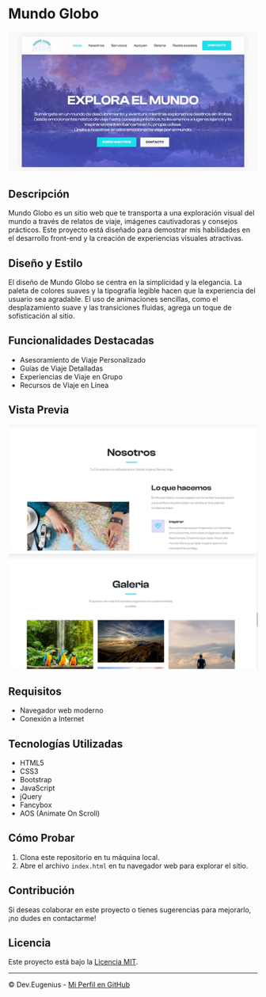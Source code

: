 # Mundo Globo

![Mundo Globo](gif.gif)

## Descripción
Mundo Globo es un sitio web que te transporta a una exploración visual del mundo a través de relatos de viaje, imágenes cautivadoras y consejos prácticos. 
Este proyecto está diseñado para demostrar mis habilidades en el desarrollo front-end y la creación de experiencias visuales atractivas.

## Diseño y Estilo
El diseño de Mundo Globo se centra en la simplicidad y la elegancia. La paleta de colores suaves y la tipografía legible hacen que la experiencia del usuario sea agradable. 
El uso de animaciones sencillas, como el desplazamiento suave y las transiciones fluidas, agrega un toque de sofisticación al sitio.

## Funcionalidades Destacadas
- Asesoramiento de Viaje Personalizado
- Guías de Viaje Detalladas
- Experiencias de Viaje en Grupo
- Recursos de Viaje en Línea

## Vista Previa
![Captura de Pantalla 1](Captura1.png)
![Captura de Pantalla 2](Captura2.png)

## Requisitos
- Navegador web moderno
- Conexión a Internet

## Tecnologías Utilizadas
- HTML5
- CSS3
- Bootstrap
- JavaScript
- jQuery
- Fancybox
- AOS (Animate On Scroll)

## Cómo Probar
1. Clona este repositorio en tu máquina local.
2. Abre el archivo `index.html` en tu navegador web para explorar el sitio.

## Contribución
Si deseas colaborar en este proyecto o tienes sugerencias para mejorarlo, ¡no dudes en contactarme!

## Licencia
Este proyecto está bajo la [Licencia MIT](LICENSE.md).

---

© Dev.Eugenius - [Mi Perfil en GitHub](https://github.com/deveugenius)

